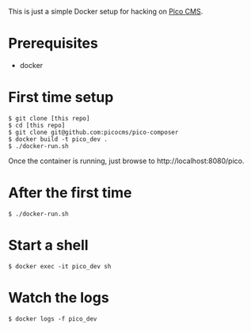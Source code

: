 This is just a simple Docker setup for hacking on [Pico CMS](https://picocms.org).

# Prerequisites

* docker

# First time setup

```
$ git clone [this repo]
$ cd [this repo]
$ git clone git@github.com:picocms/pico-composer
$ docker build -t pico_dev .
$ ./docker-run.sh
```

Once the container is running, just browse to http://localhost:8080/pico.

# After the first time

```
$ ./docker-run.sh
```

# Start a shell

```
$ docker exec -it pico_dev sh
```

# Watch the logs

```
$ docker logs -f pico_dev
```

